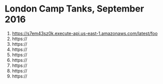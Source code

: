 # London Camp Tanks, September 2016

1. https://s7em43sz0k.execute-api.us-east-1.amazonaws.com/latest/foo
2. https://
3. https://
4. https://
5. https://
6. https://
7. https://
8. https://
9. https://

